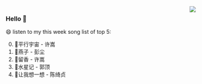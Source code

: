 <img align="right"  src="https://github-readme-stats.vercel.app/api/top-langs/?username=kvnZero" />

### Hello 👋

😄 listen to my this week song list of top 5:

0. 🌈平行宇宙 - 许嵩
1. 🌈燕子 - 彭尘
2. 🌈留香 - 许嵩
3. 🌈水星记 - 郭顶
4. 🌈让我想一想 - 陈绮贞

